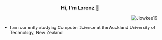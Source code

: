 <h3 align="center"> Hi, I'm Lorenz 👋 </h3>

<p align="right"> <img src="https://komarev.com/ghpvc/?username=Jlowkee19&label=Profile%20views&color=0e75b6&style=flat" alt="Jlowkee19" /> </p>

<!--
**Jlowkee19/Jlowkee19** is a ✨ _special_ ✨ repository because its `README.md` (this file) appears on your GitHub profile.

Here are some ideas to get you started:

- 🔭 I’m currently working on ...
- 🌱 I’m currently learning ...
- 👯 I’m looking to collaborate on ...
- 🤔 I’m looking for help with ...
- 💬 Ask me about ...
- 📫 How to reach me: ...
- 😄 Pronouns: ...
- ⚡ Fun fact: ...
-->

- I am currently studying Computer Science at the Auckland University of Technology, New Zealand <br/>
